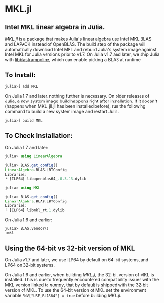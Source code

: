 # MKL.jl
## Intel MKL linear algebra in Julia.

*MKL.jl* is a package that makes Julia's linear algebra use Intel MKL BLAS and LAPACK instead of OpenBLAS. The build step of the package will automatically download Intel MKL and rebuild Julia's system image against Intel MKL for Julia versions prior to v1.7. On Julia v1.7 and later, we ship Julia with [libblastrampoline](https://github.com/staticfloat/libblastrampoline), which can enable picking a BLAS at runtime.

## To Install:

```julia
julia>] add MKL
```
On Julia 1.7 and later, nothing further is necessary. On older releases of Julia, a new system image build happens right after installation. If it doesn't (happens when MKL_jll.jl has been installed before), run the following command to build a new system image and restart Julia.
```julia
julia>] build MKL
```

## To Check Installation:

On Julia 1.7 and later:
```julia
julia> using LinearAlgebra

julia> BLAS.get_config()
LinearAlgebra.BLAS.LBTConfig
Libraries: 
└ [ILP64] libopenblas64_.0.3.13.dylib

julia> using MKL

julia> BLAS.get_config()
LinearAlgebra.BLAS.LBTConfig
Libraries: 
└ [ILP64] libmkl_rt.1.dylib
```

On Julia 1.6 and earlier:
```
julia> BLAS.vendor()
:mkl
```


## Using the 64-bit vs 32-bit version of MKL

On Julia v1.7 and later, we use ILP64 by default on 64-bit systems, and LP64 on 32-bit systems.

On Julia 1.6 and earlier, when building *MKL.jl*, the 32-bit version of MKL is installed. This is due to frequently encountered compatibility issues with the MKL version linked to *numpy*, that by default is shipped with the 32-bit version of MKL. To use the 64-bit version of MKL set the environment variable `ENV["USE_BLAS64"] = true` before building *MKL.jl*. 

